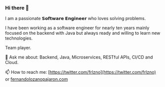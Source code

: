 ### Hi there 👋

I am a passionate 𝗦𝗼𝗳𝘁𝘄𝗮𝗿𝗲 𝗘𝗻𝗴𝗶𝗻𝗲𝗲𝗿 who loves solving problems.

I have been working as a software engineer for nearly ten years mainly focused on the backend with Java but always ready and willing to learn new technologies.
 
Team player.

💬 Ask me about: Backend, Java, Microservices, RESTful APIs, CI/CD and Cloud.

📫 How to reach me: [https://twitter.com/frlzno](https://twitter.com/frlzno) or [fernandolozanopajaron.com](https://www.fernandolozanopajaron.com/)
